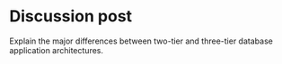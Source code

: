 # Discussion post

Explain the major differences between two-tier and three-tier database application architectures.

